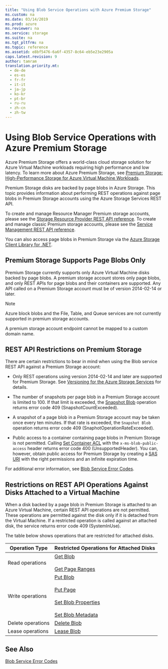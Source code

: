 ```yaml
---
title: "Using Blob Service Operations with Azure Premium Storage"
ms.custom: na
ms.date: 03/14/2019
ms.prod: azure
ms.reviewer: na
ms.service: storage
ms.suite: na
ms.tgt_pltfrm: na
ms.topic: reference
ms.assetid: e8bf5476-6a6f-4357-8c64-eb5e23e2905a
caps.latest.revision: 9
author: tamram
translation.priority.mt: 
  - de-de
  - es-es
  - fr-fr
  - it-it
  - ja-jp
  - ko-kr
  - pt-br
  - ru-ru
  - zh-cn
  - zh-tw
---
```

# Using Blob Service Operations with Azure Premium Storage

Azure Premium Storage offers a world-class cloud storage solution for Azure Virtual Machine workloads requiring high performance and low latency. To learn more about Azure Premium Storage, see [Premium Storage: High-Performance Storage for Azure Virtual Machine Workloads](http://go.microsoft.com/fwlink/?LinkId=521898). 
  
 Premium Storage disks are backed by page blobs in Azure Storage. This topic provides information about performing REST operations against page blobs in Premium Storage accounts using the Azure Storage Services REST API.  
  
 To create and manage Resource Manager Premium storage accounts, please see the [Storage Resource Provider REST API reference](/rest/api/storagerp/). To create and manage classic Premium storage accounts, please see the [Service Management REST API reference](https://msdn.microsoft.com/library/azure/ee460790.aspx).   
  
 You can also access page blobs in Premium Storage via the [Azure Storage Client Library for .NET](http://go.microsoft.com/fwlink/?LinkID=398944&clcid=0x409).  
  
## Premium Storage Supports Page Blobs Only  
 Premium Storage currently supports only Azure Virtual Machine disks backed by page blobs. A premium storage account stores only page blobs, and only REST APIs for page blobs and their containers are supported. Any API called on a Premium Storage account must be of version 2014-02-14 or later.  
  
> [!NOTE]
>  Azure block blobs and the File, Table, and Queue services are not currently supported in premium storage accounts.  
>   
>  A premium storage account endpoint cannot be mapped to a custom domain name.  
  
## REST API Restrictions on Premium Storage  
 There are certain restrictions to bear in mind when using the Blob service REST API against a Premium Storage account:  
  
-   Only REST operations using version 2014-02-14 and later are supported for Premium Storage. See [Versioning for the Azure Storage Services](Versioning-for-the-Azure-Storage-Services.md) for details.  
  
-   The number of snapshots per page blob in a Premium Storage account is limited to 100. If that limit is exceeded, the [Snapshot Blob](Snapshot-Blob.md) operation returns error code 409 (SnapshotCountExceeded).  
  
-   A snapshot of a page blob in a Premium Storage account may be taken once every ten minutes. If that rate is exceeded, the `Snapshot Blob` operation returns error code 409 (SnaphotOperationRateExceeded).  
  
-   Public access to a container containing page blobs in Premium Storage is not permitted. Calling [Set Container ACL](Set-Container-ACL.md) with the `x-ms-blob-public-access` header returns error code 400 (UnsupportedHeader). You can, however, obtain public access for Premium Storage by creating a [SAS URI](/azure/storage/storage-dotnet-shared-access-signature-part-1) with the right permissions and an infinite expiration time.
  
 For additional error information, see [Blob Service Error Codes](Blob-Service-Error-Codes.md).  
  
## Restrictions on REST API Operations Against Disks Attached to a Virtual Machine  
 When a disk backed by a page blob in Premium Storage is attached to an Azure Virtual Machine, certain REST API operations are not permitted. These operations are permitted against the disk only if it is detached from the Virtual Machine. If a restricted operation is called against an attached disk, the service returns error code 409 (SystemInUse).  
  
 The table below shows operations that are restricted for attached disks.  
  
|Operation Type|Restricted Operations for Attached Disks|  
|--------------------|----------------------------------------------|  
|Read operations|[Get Blob](Get-Blob.md)<br /><br /> [Get Page Ranges](Get-Page-Ranges.md)|  
|Write operations|[Put Blob](Put-Blob.md)<br /><br /> [Put Page](Put-Page.md)<br /><br /> [Set Blob Properties](Set-Blob-Properties.md)<br /><br /> [Set Blob Metadata](Set-Blob-Metadata.md)|  
|Delete operations|[Delete Blob](Delete-Blob.md)|  
|Lease operations|[Lease Blob](Lease-Blob.md)|  
  
## See Also  
 [Blob Service Error Codes](Blob-Service-Error-Codes.md)
